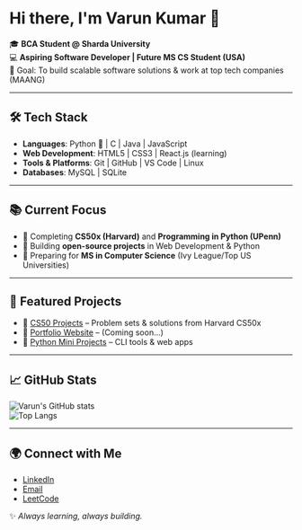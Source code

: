 # Hi there, I'm Varun Kumar 👋  

🎓 **BCA Student @ Sharda University**  
💻 **Aspiring Software Developer | Future MS CS Student (USA)**  
🚀 Goal: To build scalable software solutions & work at top tech companies (MAANG)  

---

## 🛠️ Tech Stack  
- **Languages**: Python 🐍 | C | Java | JavaScript  
- **Web Development**: HTML5 | CSS3 | React.js (learning)  
- **Tools & Platforms**: Git | GitHub | VS Code | Linux  
- **Databases**: MySQL | SQLite  

---

## 📚 Current Focus  
- 📌 Completing **CS50x (Harvard)** and **Programming in Python (UPenn)**  
- 📌 Building **open-source projects** in Web Development & Python  
- 📌 Preparing for **MS in Computer Science** (Ivy League/Top US Universities)  

---

## 📂 Featured Projects  
- 🔗 [CS50 Projects](#) – Problem sets & solutions from Harvard CS50x  
- 🔗 [Portfolio Website](#) – (Coming soon...)  
- 🔗 [Python Mini Projects](#) – CLI tools & web apps  

---

## 📈 GitHub Stats  
![Varun's GitHub stats](https://github-readme-stats.vercel.app/api?username=varun-kumar-tech&show_icons=true&theme=radical)  
![Top Langs](https://github-readme-stats.vercel.app/api/top-langs/?username=varun-kumar-tech&layout=compact&theme=radical)  

---

## 🌍 Connect with Me  
- [LinkedIn](https://www.linkedin.com/in/varun-kumar-dev?utm_source=share&utm_campaign=share_via&utm_content=profile&utm_medium=android_app)  
- [Email](mailto:varun280215@gmail.com)  
- [LeetCode](https://leetcode.com/u/varun-kumar-dev/)

✨ *Always learning, always building.*  
